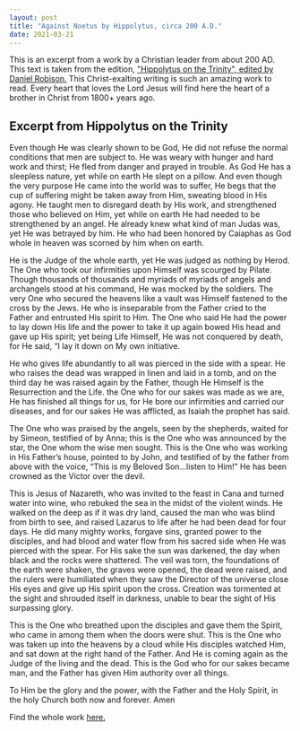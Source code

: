 ```yaml
---
layout: post
title: "Against Noetus by Hippolytus, circa 200 A.D."
date: 2021-03-21
---
```


This is an excerpt from a work by a Christian leader from about 200 AD. This text is taken from the edition, ["Hippolytus on the Trinity", edited by Daniel Robison.](https://www.amazon.com/Hippolytus-Trinity-Daniel-Robison-ebook/dp/B01744XPCY/ref=sr_1_3?dchild=1&keywords=daniel+robison&qid=1584241680&sr=8-3) This Christ-exalting writing is such an amazing work to read. Every heart that loves the Lord Jesus will find here the heart of a brother in Christ from 1800+ years ago. 

## Excerpt from Hippolytus on the Trinity

Even though He was clearly shown to be God, He did not refuse the normal conditions that men are subject to. He was weary with hunger and hard work and thirst; He fled from danger and prayed in trouble. As God He has a sleepless nature, yet while on earth He slept on a pillow. And even though the very purpose He came into the world was to suffer, He begs that the cup of suffering might be taken away from Him, sweating blood in His agony. He taught men to disregard death by His work, and strengthened those who believed on Him, yet while on earth He had needed to be strengthened by an angel. He already knew what kind of man Judas was, yet He was betrayed by him. 
He who had been honored by Caiaphas as God whole in heaven was scorned by him when on earth. 

He is the Judge of the whole earth, yet He was judged as nothing by Herod. The One who took our infirmities upon Himself was scourged by Pilate. Though thousands of thousands and myriads of myriads of angels and archangels stood at his command, He was mocked by the soldiers. The very One who secured the heavens like a vault was Himself fastened to the cross by the Jews. He who is inseparable from the Father cried to the Father and entrusted His spirit to Him. The One who said He had the power to lay down His life and the power to take it up again bowed His head and gave up His spirit; yet being Life Himself, He was not conquered by death, for He said, “I lay it down on My own initiative.


He who gives life abundantly to all was pierced in the side with a spear. He who raises the dead was wrapped in linen and laid in a tomb, and on the third day he was raised again by the Father, though He Himself is the Resurrection and the Life. the One who for our sakes was made as we are, He has finished all things for us, for He bore our infirmities and carried our diseases, and for our sakes He was afflicted, as Isaiah the prophet has said. 


The One who was praised by the angels, seen by the shepherds, waited for by Simeon, testified of by Anna; this is the One who was announced by the star, the One whom the wise men sought. This is the One who was working in His Father’s house, pointed to by John, and testified of by the father from above with the voice, “This is my Beloved Son...listen to Him!” He has been crowned as the Victor over the devil. 


This is Jesus of Nazareth, who was invited to the feast in Cana and turned water into wine, who rebuked the sea in the midst of the violent winds. He walked on the deep as if it was dry land, caused the man who was blind from birth to see, and raised Lazarus to life after he had been dead for four days. He did many mighty works, forgave sins, granted power to the disciples, and had blood and water flow from his sacred  side when He was pierced with the spear. 
For His sake the sun was darkened, the day when black and the rocks were shattered. The veil was torn, the foundations of the earth were shaken, the graves were opened, the dead were raised, and the rulers were humiliated when they saw the Director of the universe close His eyes and give up His spirit upon the cross. Creation was tormented at the sight and shrouded itself in darkness, unable to bear the sight of His surpassing glory. 


This is the One who breathed upon the disciples and gave them the Spirit, who came in among them when the doors were shut. This is the One who was taken up into the heavens by a cloud while His disciples watched Him, and sat down at the right hand of the Father. And He is coming again as the Judge of the living and the dead. This is the God who for our sakes became man, and the Father has given Him authority over all things. 


To Him be the glory and the power, with the Father and the Holy Spirit, in the holy Church both now and forever. Amen


Find the whole work [here.](https://www.amazon.com/Hippolytus-Trinity-Daniel-Robison-ebook/dp/B01744XPCY/ref=sr_1_3?dchild=1&keywords=daniel+robison&qid=1584241680&sr=8-3)
